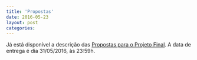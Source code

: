 ```yaml
---
title: 'Propostas'
date: 2016-05-23
layout: post
categories: 
---
```


Já está disponível a descrição das [Propostas para o Projeto Final](/datavis-course/tasks/2017-10-14-proposta). A data de entrega é dia 31/05/2016, às 23:59h.


